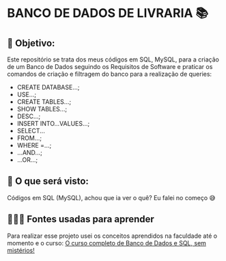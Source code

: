 # BANCO DE DADOS DE LIVRARIA 📚

## 🎯 Objetivo:
Este repositório se trata dos meus códigos em SQL, MySQL, para a criação de um Banco de Dados seguindo os Requisitos de Software e praticar os comandos de criação e filtragem do banco para a realização de queries:
- CREATE DATABASE...;
- USE...;
- CREATE TABLES...;
- SHOW TABLES...;
- DESC...;
- INSERT INTO...VALUES...;
- SELECT...
- FROM...;
- WHERE =...;
- ...AND...;
- ...OR...;

## 👀 O que será visto:
Códigos em SQL (MySQL), achou que ia ver o quê? Eu falei no começo 😅

## 👨🏻‍🏫 Fontes usadas para aprender
Para realizar esse projeto usei os conceitos aprendidos na faculdade até o momento e o curso: [O curso completo de Banco de Dados e SQL, sem mistérios!](https://www.udemy.com/course/bancos-de-dados-relacionais-basico-avancado/)
